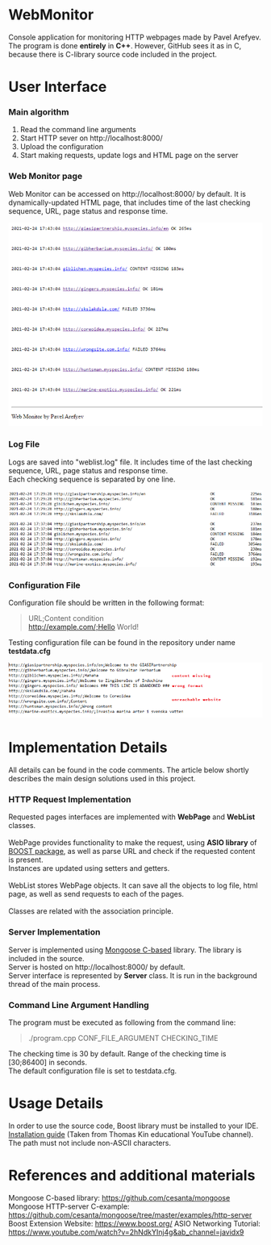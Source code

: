 # WebMonitor
Console application for monitoring HTTP webpages made by Pavel Arefyev.<br>
The program is done **entirely** in **C++**. However, GitHub sees it as in C, because there is C-library source code included in the project.


# User Interface


### Main algorithm

1. Read the command line arguments
2. Start HTTP sever on http://localhost:8000/
3. Upload the configuration
4. Start making requests, update logs and HTML page on the server


### Web Monitor page

Web Monitor can be accessed on http://localhost:8000/ by default. It is dynamically-updated HTML page, that includes time of the last checking sequence, URL, page status and response time.

![Web Monitor](/images/server.PNG)


### Log File

Logs are saved into "weblist.log" file. It includes time of the last checking sequence, URL, page status and response time.<br>
Each checking sequence is separated by one line.

![Log File](/images/log.PNG)


### Configuration File

Configuration file should be written in the following format:

> URL;Content condition<br>
> http://example.com/;Hello World!

Testing configuration file can be found in the repository under name **testdata.cfg**

![Configuration file](/images/datainput.png)


# Implementation Details

All details can be found in the code comments. The article below shortly describes the main design solutions used in this project.


### HTTP Request Implementation

Requested pages interfaces are implemented with **WebPage** and **WebList** classes.<br><br>
WebPage provides functionality to make the request, using **ASIO library** of [BOOST package](https://www.boost.org/), as well as parse URL and check if the requested content is present.<br> Instances are updated using setters and getters.<br><br>
WebList stores WebPage objects. It can save all the objects to log file, html page, as well as send requests to each of the pages.<br><br>
Classes are related with the association principle.

### Server Implementation 

Server is implemented using [Mongoose C-based](https://github.com/cesanta/mongoose) library. The library is included in the source.<br>
Server is hosted on http://localhost:8000/ by default.<br>
Server interface is represented by **Server** class. It is run in the background thread of the main process.

### Command Line Argument Handling

The program must be executed as following from the command line:

> ./program.cpp CONF_FILE_ARGUMENT CHECKING_TIME

The checking time is 30 by default. Range of the checking time is [30;86400] in seconds.<br>
The default configuration file is set to testdata.cfg.

# Usage Details

In order to use the source code, Boost library must be installed to your IDE. [Installation guide](https://www.youtube.com/watch?v=5afpq2TkOHc&t=419s&ab_channel=ThomasKim) (Taken from Thomas Kin educational YouTube channel).<br>
The path must not include non-ASCII characters.

# References and additional materials

Mongoose C-based library: https://github.com/cesanta/mongoose<br>
Mongoose HTTP-server C-example: https://github.com/cesanta/mongoose/tree/master/examples/http-server<br>
Boost Extension Website: https://www.boost.org/
ASIO Networking Tutorial: https://www.youtube.com/watch?v=2hNdkYInj4g&ab_channel=javidx9
